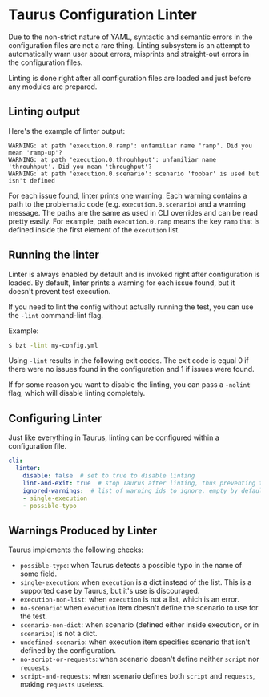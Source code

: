# Taurus Configuration Linter

Due to the non-strict nature of YAML, syntactic and semantic errors in the configuration files are not a rare thing.
Linting subsystem is an attempt to automatically warn user about errors, misprints and straight-out errors in the
configuration files.

Linting is done right after all configuration files are loaded and just before any modules are prepared.

## Linting output

Here's the example of linter output:
```
WARNING: at path 'execution.0.ramp': unfamiliar name 'ramp'. Did you mean 'ramp-up'?
WARNING: at path 'execution.0.throuhhput': unfamiliar name 'throuhhput'. Did you mean 'throughput'?
WARNING: at path 'execution.0.scenario': scenario 'foobar' is used but isn't defined
```

For each issue found, linter prints one warning. Each warning contains a path to the problematic code
(e.g. `execution.0.scenario`) and a warning message. The paths are the same as used in CLI overrides and can be read
pretty easily. For example, path `execution.0.ramp` means the key `ramp` that is defined inside the first element of
the `execution` list.

## Running the linter

Linter is always enabled by default and is invoked right after configuration is loaded. By default, linter prints
a warning for each issue found, but it doesn't prevent test execution.

If you need to lint the config without actually running the test, you can use the `-lint` command-lint flag.

Example:
```bash
$ bzt -lint my-config.yml
```

Using `-lint` results in the following exit codes. The exit code is equal 0 if there were no issues found in the
configuration and 1 if issues were found.

If for some reason you want to disable the linting, you can pass a `-nolint` flag, which will disable linting
completely.

## Configuring Linter

Just like everything in Taurus, linting can be configured within a configuration file.

```yaml
cli:
  linter:
    disable: false  # set to true to disable linting
    lint-and-exit: true  # stop Taurus after linting, thus preventing test execution
    ignored-warnings:  # list of warning ids to ignore. empty by default
    - single-execution
    - possible-typo
```

## Warnings Produced by Linter

Taurus implements the following checks:

- `possible-typo`: when Taurus detects a possible typo in the name of some field.
- `single-execution`: when `execution` is a dict instead of the list. This is a supported case by Taurus, but it's use is discouraged.
- `execution-non-list`: when `execution` is not a list, which is an error.
- `no-scenario`: when `execution` item doesn't define the scenario to use for the test.
- `scenario-non-dict`: when scenario (defined either inside execution, or in `scenarios`) is not a dict.
- `undefined-scenario`: when execution item specifies scenario that isn't defined by the configuration.
- `no-script-or-requests`: when scenario doesn't define neither `script` nor `requests`.
- `script-and-requests`: when scenario defines both `script` and `requests`, making `requests` useless.


